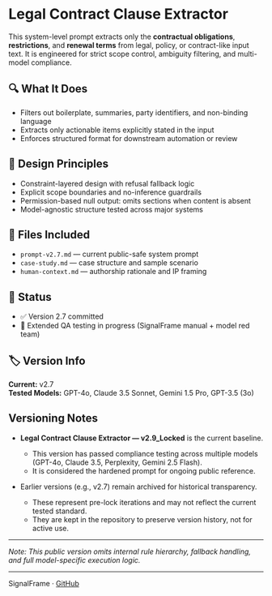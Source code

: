 # Legal Contract Clause Extractor

This system-level prompt extracts only the **contractual obligations**, **restrictions**, and **renewal terms** from legal, policy, or contract-like input text. It is engineered for strict scope control, ambiguity filtering, and multi-model compliance.

## 🔍 What It Does
- Filters out boilerplate, summaries, party identifiers, and non-binding language  
- Extracts only actionable items explicitly stated in the input  
- Enforces structured format for downstream automation or review

## 🧠 Design Principles
- Constraint-layered design with refusal fallback logic  
- Explicit scope boundaries and no-inference guardrails  
- Permission-based null output: omits sections when content is absent  
- Model-agnostic structure tested across major systems

## 📄 Files Included
- `prompt-v2.7.md` — current public-safe system prompt  
- `case-study.md` — case structure and sample scenario  
- `human-context.md` — authorship rationale and IP framing

## 🚧 Status
- ✅ Version 2.7 committed  
- 🧪 Extended QA testing in progress (SignalFrame manual + model red team)

## 🏷 Version Info
**Current:** v2.7  
**Tested Models:** GPT-4o, Claude 3.5 Sonnet, Gemini 1.5 Pro, GPT-3.5 (3o)

## Versioning Notes

- **Legal Contract Clause Extractor — v2.9_Locked** is the current baseline.  
  - This version has passed compliance testing across multiple models (GPT-4o, Claude 3.5, Perplexity, Gemini 2.5 Flash).  
  - It is considered the hardened prompt for ongoing public reference.

- Earlier versions (e.g., v2.7) remain archived for historical transparency.  
  - These represent pre-lock iterations and may not reflect the current tested standard.  
  - They are kept in the repository to preserve version history, not for active use.

---

*Note: This public version omits internal rule hierarchy, fallback handling, and full model-specific execution logic.*

---

SignalFrame · [GitHub](https://github.com/SignalFrame-dev)
